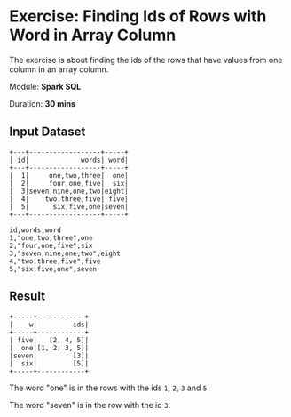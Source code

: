 # Exercise: Finding Ids of Rows with Word in Array Column

The exercise is about finding the ids of the rows that have values from one column in an array column.

Module: **Spark SQL**

Duration: **30 mins**

## Input Dataset

```text
+---+------------------+-----+
| id|             words| word|
+---+------------------+-----+
|  1|     one,two,three|  one|
|  2|     four,one,five|  six|
|  3|seven,nine,one,two|eight|
|  4|    two,three,five| five|
|  5|      six,five,one|seven|
+---+------------------+-----+
```

```text
id,words,word
1,"one,two,three",one
2,"four,one,five",six
3,"seven,nine,one,two",eight
4,"two,three,five",five
5,"six,five,one",seven
```

## Result

```text
+-----+------------+
|    w|         ids|
+-----+------------+
| five|   [2, 4, 5]|
|  one|[1, 2, 3, 5]|
|seven|         [3]|
|  six|         [5]|
+-----+------------+
```

The word "one" is in the rows with the ids `1`, `2`, `3` and `5`.

The word "seven" is in the row with the id `3`.

<!--
## Solution

```text
val data = spark.read.option("header", true).option("inferSchema", true).csv("words.csv")
val words = data.withColumn("w", explode(split($"words", ",")))
val solution = words
  .join(data.select($"word" as "w"), Seq("w"))
  .groupBy("w")
  .agg(array_sort(collect_set($"id")) as "ids")
  .orderBy("w")
```

-->
